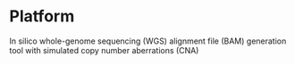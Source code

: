 # Platform
In silico whole-genome sequencing (WGS) alignment file (BAM) generation tool with simulated copy number aberrations (CNA)
